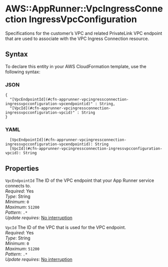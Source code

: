 # AWS::AppRunner::VpcIngressConnection IngressVpcConfiguration<a name="aws-properties-apprunner-vpcingressconnection-ingressvpcconfiguration"></a>

Specifications for the customer’s VPC and related PrivateLink VPC endpoint that are used to associate with the VPC Ingress Connection resource\.

## Syntax<a name="aws-properties-apprunner-vpcingressconnection-ingressvpcconfiguration-syntax"></a>

To declare this entity in your AWS CloudFormation template, use the following syntax:

### JSON<a name="aws-properties-apprunner-vpcingressconnection-ingressvpcconfiguration-syntax.json"></a>

```
{
  "[VpcEndpointId](#cfn-apprunner-vpcingressconnection-ingressvpcconfiguration-vpcendpointid)" : String,
  "[VpcId](#cfn-apprunner-vpcingressconnection-ingressvpcconfiguration-vpcid)" : String
}
```

### YAML<a name="aws-properties-apprunner-vpcingressconnection-ingressvpcconfiguration-syntax.yaml"></a>

```
  [VpcEndpointId](#cfn-apprunner-vpcingressconnection-ingressvpcconfiguration-vpcendpointid): String
  [VpcId](#cfn-apprunner-vpcingressconnection-ingressvpcconfiguration-vpcid): String
```

## Properties<a name="aws-properties-apprunner-vpcingressconnection-ingressvpcconfiguration-properties"></a>

`VpcEndpointId` <a name="cfn-apprunner-vpcingressconnection-ingressvpcconfiguration-vpcendpointid"></a>
The ID of the VPC endpoint that your App Runner service connects to\.  
_Required_: Yes  
_Type_: String  
_Minimum_: `0`  
_Maximum_: `51200`  
_Pattern_: `.*`  
_Update requires_: [No interruption](https://docs.aws.amazon.com/AWSCloudFormation/latest/UserGuide/using-cfn-updating-stacks-update-behaviors.html#update-no-interrupt)

`VpcId` <a name="cfn-apprunner-vpcingressconnection-ingressvpcconfiguration-vpcid"></a>
The ID of the VPC that is used for the VPC endpoint\.  
_Required_: Yes  
_Type_: String  
_Minimum_: `0`  
_Maximum_: `51200`  
_Pattern_: `.*`  
_Update requires_: [No interruption](https://docs.aws.amazon.com/AWSCloudFormation/latest/UserGuide/using-cfn-updating-stacks-update-behaviors.html#update-no-interrupt)
